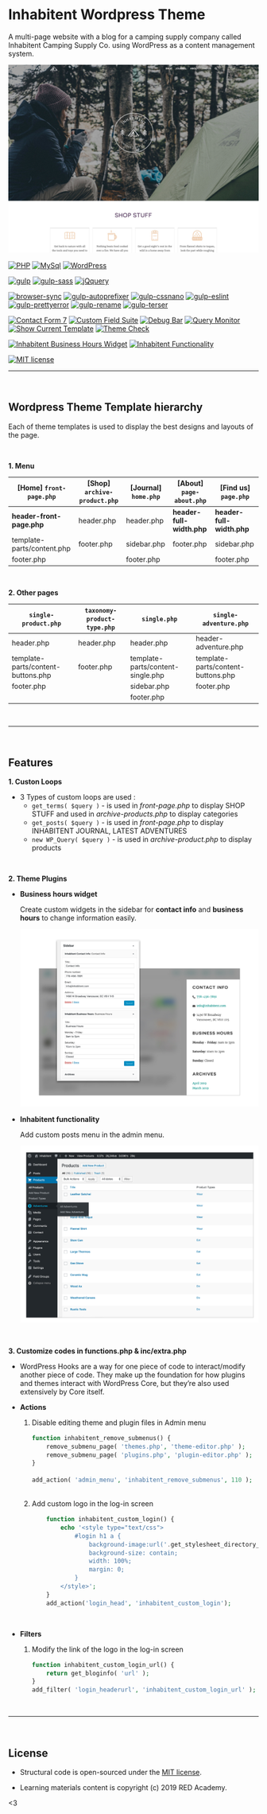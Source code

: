# Inhabitent Wordpress Theme

A multi-page website with a blog for a camping supply company called Inhabitent Camping Supply Co. using WordPress as a content management system.



![Preview](themes/inhabitent/screenshot.jpg)

[![PHP](https://img.shields.io/badge/PHP-7.3.7-brightgreen.svg)](https://www.php.net/)
[![MySql](https://img.shields.io/badge/MySql-5.7.26-brightgreen.svg)](https://www.mysql.com/)
[![WordPress](https://img.shields.io/badge/WordPress-5.2.2-brightgreen.svg)](https://wordpress.org/)

[![gulp](https://img.shields.io/badge/gulp-4.0.2-brightgreen.svg)](https://github.com/gulpjs/gulp)
[![gulp-sass](https://img.shields.io/badge/gulp--sass-4.0.2-brightgreen.svg)](https://github.com/dlmanning/gulp-sass)
[![jQquery](https://img.shields.io/badge/jQuery-3.4.1-brightgreen.svg)](https://jquery.com/)


[![browser-sync](https://img.shields.io/badge/browser--sync-2.26.7-green.svg)](https://github.com/BrowserSync/browser-sync)
[![gulp-autoprefixer](https://img.shields.io/badge/gulp--autoprefixer-4.1.0-green.svg)](https://github.com/sindresorhus/gulp-autoprefixer)
[![gulp-cssnano](https://img.shields.io/badge/gulp--cssnano-2.1.3-green.svg)](https://github.com/ben-eb/gulp-cssnano)
[![gulp-eslint](https://img.shields.io/badge/gulp--eslint-6.0.0-green.svg)](https://github.com/adametry/gulp-eslint)
[![gulp-prettyerror](https://img.shields.io/badge/gulp--prettyerror-1.2.1-green.svg)](https://github.com/andidittrich/gulp-prettyerror)
[![gulp-rename](https://img.shields.io/badge/gulp--rename-1.4.0-green.svg)](https://github.com/hparra/gulp-rename)
[![gulp-terser](https://img.shields.io/badge/gulp--terser-1.2.0-green.svg)](https://github.com/duan602728596/gulp-terser)

[![Contact Form 7](https://img.shields.io/badge/Contact%20Form%207-5.1.4-green.svg)](https://wordpress.org/plugins/contact-form-7/)
[![Custom Field Suite](https://img.shields.io/badge/Custom%20Field%20Suite-2.5.16-green.svg)](https://wordpress.org/plugins/custom-field-suite/)
[![Debug Bar](https://img.shields.io/badge/Debug%20Bar-1.0.0-green.svg)](https://wordpress.org/plugins/debug-bar/)
[![Query Monitor](https://img.shields.io/badge/Query%20Monitor-3.3.7-green.svg)](https://wordpress.org/plugins/query-monitor/)
[![Show Current Template](https://img.shields.io/badge/Show%20Current%20Template-0.3.0-green.svg)](https://wordpress.org/plugins/show-current-template/)
[![Theme Check](https://img.shields.io/badge/Theme%20Check-20190801.1-green.svg)](https://wordpress.org/plugins/theme-check/)

[![Inhabitent Business Hours Widget](https://img.shields.io/badge/Inhabitent%20Business%20Hours%20Widget-1.0.0-important.svg)](https://github.com/yongmin86k/Inhabitent-Site-Project/)
[![Inhabitent Functionality](https://img.shields.io/badge/Inhabitent%20Functionality-1.0.0-important.svg)](https://github.com/yongmin86k/Inhabitent-Site-Project/)

[![MIT license](https://img.shields.io/badge/License-MIT-blue.svg)](https://lbesson.mit-license.org/)
&nbsp;

---
&nbsp;
## Wordpress Theme Template hierarchy

Each of theme templates is used to display the best designs and layouts of the page.

&nbsp;

**1. Menu**

|[Home] `front-page.php`|[Shop] `archive-product.php`|[Journal] `home.php`|[About] `page-about.php`|[Find us] `page.php`|
---|---|---|---|---
| **header-front-page.php** |header.php |header.php |**header-full-width.php** |**header-full-width.php** |
| template-parts/content.php |footer.php |sidebar.php |footer.php |sidebar.php |
| footer.php | | footer.php | |footer.php |

&nbsp;

**2. Other pages**

|`single-product.php`|`taxonomy-product-type.php`|`single.php`|`single-adventure.php`|
---|---|---|---
|header.php|header.php|header.php|header-adventure.php|
|template-parts/content-buttons.php|footer.php|template-parts/content-single.php|template-parts/content-buttons.php|
|footer.php| |sidebar.php|footer.php|
| | |footer.php| |
&nbsp;

---
&nbsp;
## Features

**1. Custon Loops**
- 3 Types of custom loops are used : 
    - `get_terms( $query )` - is used in *front-page.php* to display SHOP STUFF and used in *archive-products.php* to display categories
    - `get_posts( $query )` - is used in *front-page.php* to display INHABITENT JOURNAL, LATEST ADVENTURES
    - `new WP_Query( $query )` - is used in *archive-product.php* to display products

&nbsp;

**2. Theme Plugins**
- **Business hours widget**
    
    Create custom widgets in the sidebar for **contact info** and **business hours** to change information easily.

    ![Preview](themes/inhabitent/_preview/preview_0.jpg)

- **Inhabitent functionality**

    Add custom posts menu in the admin menu.

    ![Preview](themes/inhabitent/_preview/preview_1.jpg)



&nbsp;

**3. Customize codes in functions.php & inc/extra.php**
- WordPress Hooks are a way for one piece of code to interact/modify another piece of code. They make up the foundation for how plugins and themes interact with WordPress Core, but they’re also used extensively by Core itself.

- **Actions**

    1. Disable editing theme and plugin files in Admin menu
        ```php
        function inhabitent_remove_submenus() {
            remove_submenu_page( 'themes.php', 'theme-editor.php' );
            remove_submenu_page( 'plugins.php', 'plugin-editor.php' );
        }
        
        add_action( 'admin_menu', 'inhabitent_remove_submenus', 110 );
        ```
        &nbsp;
    2. Add custom logo in the log-in screen
        ```php
            function inhabitent_custom_login() {
                echo '<style type="text/css">
                    #login h1 a { 
                        background-image:url('.get_stylesheet_directory_uri().'/images/logos/inhabitent-logo-text-dark.svg);
                        background-size: contain;
                        width: 100%;
                        margin: 0;
                    }
                </style>';
            }
            add_action('login_head', 'inhabitent_custom_login');
        ```
        &nbsp;

- **Filters**

    1. Modify the link of the logo in the log-in screen
        ```php
        function inhabitent_custom_login_url() {
            return get_bloginfo( 'url' );
        }
        add_filter( 'login_headerurl', 'inhabitent_custom_login_url' );
        ```


&nbsp;

---
&nbsp;
## License
- Structural code is open-sourced under the [MIT license](/LICENSE.md). 
&nbsp;

- Learning materials content is copyright (c) 2019 RED Academy.

<3